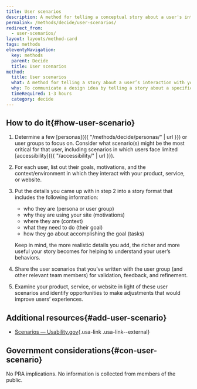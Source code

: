 ```yaml
---
title: User scenarios
description: A method for telling a conceptual story about a user's interaction with your website, focusing on the what, how, and why.
permalink: /methods/decide/user-scenarios/
redirect_from:
  - user-scenarios/
layout: layouts/method-card
tags: methods
eleventyNavigation:
  key: methods
  parent: Decide
  title: User scenarios
method:
  title: User scenarios
  what: A method for telling a story about a user’s interaction with your product, service, or website, focusing on the what, how, and why.
  why: To communicate a design idea by telling a story about a specific interaction for a specific user. Through creating user scenarios, you’ll identify what the user’s motivations are for using your product, service, or website, as well as their expectations and goals. User scenarios help teams consider both how the same user’s needs might vary depending on their context and how a diverse group of users in the same scenario might have different needs. By constructing user scenarios, you can help the team answer questions about how accessible, inclusive, and adaptive your product, service, or website is.
  timeRequired: 1-3 hours
  category: decide
---
```


## How to do it{#how-user-scenario}

1. Determine a few [personas]({{ "/methods/decide/personas/" | url }}) or user groups to focus on. Consider what scenario(s) might be the most critical for that user, including scenarios in which users face limited [accessibility]({{ "/accessibility/" | url }}).
1. For each user, list out their goals, motivations, and the context/environment in which they interact with your product, service, or website.
1. Put the details you came up with in step 2 into a story format that includes the following information:
    * who they are (persona or user group)
    * why they are using your site (motivations)
    * where they are (context)
    * what they need to do (their goal)
    * how they go about accomplishing the goal (tasks)

    Keep in mind, the more realistic details you add, the richer and more useful your story becomes for helping to understand your user’s behaviors.

1. Share the user scenarios that you’ve written with the user group (and other relevant team members) for validation, feedback, and refinement.
1. Examine your product, service, or website in light of these user scenarios and identify opportunities to make adjustments that would improve users’ experiences.

<section class="method--section method--section--additional-resources" markdown="1">

## Additional resources{#add-user-scenario}

- [Scenarios — Usability.gov](https://www.usability.gov/how-to-and-tools/methods/scenarios.html){.usa-link .usa-link--external}

</section>

<section class="method--section method--section--government-considerations" markdown="1" >

## Government considerations{#con-user-scenario}

No PRA implications. No information is collected from members of the public.
</section>
